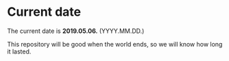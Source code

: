 # Current date

The current date is **2019.05.06.** (YYYY.MM.DD.)

This repository will be good when the world ends, so we will know how long it lasted.